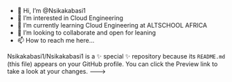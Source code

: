 - 👋 Hi, I’m @Nsikakabasi1 
- 👀 I’m interested in Cloud Engineering
- 🌱 I’m currently learning Cloud Engineering at ALTSCHOOL AFRICA
- 💞️ I’m looking to collaborate and open for leaning
- 📫 How to reach me here...

Nsikakabasi1/Nsikakabasi1 is a ✨ special ✨ repository because its `README.md` (this file) appears on your GitHub profile.
You can click the Preview link to take a look at your changes.
--->
